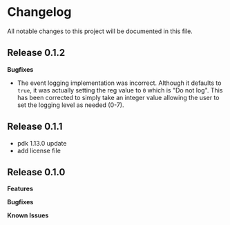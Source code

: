 # Changelog

All notable changes to this project will be documented in this file.

## Release 0.1.2
**Bugfixes**
- The event logging implementation was incorrect. Although it defaults to `true`, it was actually setting the reg value to `0` which is "Do not log". This has been corrected to simply take an integer value allowing the user to set the logging level as needed (0-7).

## Release 0.1.1
- pdk 1.13.0 update
- add license file

## Release 0.1.0

**Features**

**Bugfixes**

**Known Issues**
